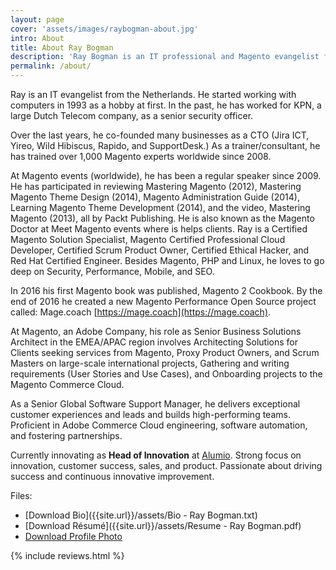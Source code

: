 ```yaml
---
layout: page
cover: 'assets/images/raybogman-about.jpg'
intro: About
title: About Ray Bogman
description: 'Ray Bogman is an IT professional and Magento evangelist from the Netherlands. Over the last years he co-founded many businesses as a CTO (Jira ICT, Yireo, Wild Hibiscus, Rapido and SupportDesk.) As a trainer/consultant, he has trained over 1,000 Magento experts worldwide since 2008. By the end of 2016 he created a new Magento Performance Open Source project called: Mage.coach. Between 2018-2025 worked at Magento/Adobe as a Senior Business Solution Architect, Senior Global Software Support Manager, and Head of Commerce Customer Engineering. Currently, he is working for Alumio as Head of Innovation.'
permalink: /about/
---
```


Ray is an IT evangelist from the Netherlands. He started working with computers in 1993 as a hobby at first. In the past, he has worked for KPN, a large Dutch Telecom company, as a senior security officer.

Over the last years, he co-founded many businesses as a CTO (Jira ICT, Yireo, Wild Hibiscus, Rapido, and SupportDesk.) As a trainer/consultant, he has trained over 1,000 Magento experts worldwide since 2008.

At Magento events (worldwide), he has been a regular speaker since 2009. He has participated in reviewing Mastering Magento (2012), Mastering Magento Theme Design (2014), Magento Administration Guide (2014), Learning Magento Theme Development (2014), and the video, Mastering Magento (2013), all by Packt Publishing. He is also known as the Magento Doctor at Meet Magento events where is helps clients. Ray is a Certified Magento Solution Specialist, Magento Certified Professional Cloud Developer, Certified Scrum Product Owner, Certified Ethical Hacker, and Red Hat Certified Engineer. Besides Magento, PHP and Linux, he loves to go deep on Security, Performance, Mobile, and SEO.

In 2016 his first Magento book was published, Magento 2 Cookbook. By the end of 2016 he created a new Magento Performance Open Source project called: Mage.coach [https://mage.coach](https://mage.coach).

At Magento, an Adobe Company, his role as Senior Business Solutions Architect in the EMEA/APAC region involves Architecting Solutions for Clients seeking services from Magento, Proxy Product Owners, and Scrum Masters on large-scale international projects, Gathering and writing requirements (User Stories and Use Cases), and Onboarding projects to the Magento Commerce Cloud.

As a Senior Global Software Support Manager, he delivers exceptional customer experiences and leads and builds high-performing teams. Proficient in Adobe Commerce Cloud engineering, software automation, and fostering partnerships.

Currently innovating as **Head of Innovation** at [Alumio](https://alumio.com). Strong focus on innovation, customer success, sales, and product. Passionate about driving success and continuous innovative improvement.

Files:
- [Download Bio]({{site.url}}/assets/Bio - Ray Bogman.txt)
- [Download Résumé]({{site.url}}/assets/Resume - Ray Bogman.pdf)
- [Download Profile Photo]({{site.url}}/assets/images/ray-bogman-2025-1.png)


{% include reviews.html %}
